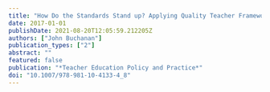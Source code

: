 ```yaml
---
title: "How Do the Standards Stand up? Applying Quality Teacher Frameworks to the Australian Professional Standards"
date: 2017-01-01
publishDate: 2021-08-20T12:05:59.212205Z
authors: ["John Buchanan"]
publication_types: ["2"]
abstract: ""
featured: false
publication: "*Teacher Education Policy and Practice*"
doi: "10.1007/978-981-10-4133-4_8"
---
```


